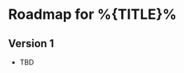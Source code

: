Roadmap for %{TITLE}%
================================================================================


Version 1
--------------------------------------------------------------------------------

- TBD
